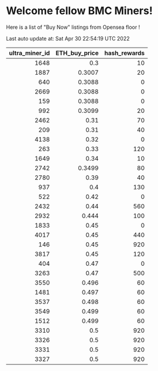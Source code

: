 # Welcome fellow BMC Miners!
Here is a list of "Buy Now" listings from Opensea floor !


Last auto update at: Sat Apr 30 22:54:19 UTC 2022


|   ultra_miner_id |   ETH_buy_price |   hash_rewards |
|-----------------:|----------------:|---------------:|
|             1648 |          0.3    |             10 |
|             1887 |          0.3007 |             20 |
|              640 |          0.3088 |              0 |
|             2669 |          0.3088 |              0 |
|              159 |          0.3088 |              0 |
|              992 |          0.3099 |             20 |
|             2462 |          0.31   |             70 |
|              209 |          0.31   |             40 |
|             4138 |          0.32   |              0 |
|              263 |          0.33   |            120 |
|             1649 |          0.34   |             10 |
|             2742 |          0.3499 |             80 |
|             2780 |          0.39   |             40 |
|              937 |          0.4    |            130 |
|              522 |          0.42   |              0 |
|             2432 |          0.44   |            560 |
|             2932 |          0.444  |            100 |
|             1833 |          0.45   |              0 |
|             4017 |          0.45   |            440 |
|              146 |          0.45   |            920 |
|             3817 |          0.45   |            120 |
|              404 |          0.47   |              0 |
|             3263 |          0.47   |            500 |
|             3550 |          0.496  |             60 |
|             1481 |          0.497  |             60 |
|             3537 |          0.498  |             60 |
|             3549 |          0.499  |             60 |
|             1512 |          0.499  |             60 |
|             3310 |          0.5    |            920 |
|             3326 |          0.5    |            920 |
|             3331 |          0.5    |            920 |
|             3327 |          0.5    |            920 |
